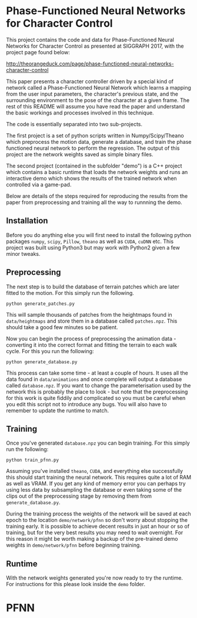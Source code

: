 Phase-Functioned Neural Networks for Character Control
======================================================

This project contains the code and data for Phase-Functioned Neural Networks 
for Character Control as presented at SIGGRAPH 2017, with the project page 
found below:

http://theorangeduck.com/page/phase-functioned-neural-networks-character-control

This paper presents a character controller driven by a special kind of network
called a Phase-Functioned Neural Network which learns a mapping from the user
input parameters, the character's previous state, and the surrounding 
environment to the pose of the character at a given frame. The rest of this 
README will assume you have read the paper and understand the basic workings 
and processes involved in this technique.

The code is essentially separated into two sub-projects.

The first project is a set of python scripts written in Numpy/Scipy/Theano 
which preprocess the motion data, generate a database, and train the phase 
functioned neural network to perform the regression. The output of this project
are the network weights saved as simple binary files.

The second project (contained in the subfolder "demo") is a C++ project which
contains a basic runtime that loads the network weights and runs an interactive 
demo which shows the results of the trained network when controlled via a 
game-pad.

Below are details of the steps required for reproducing the results from the 
paper from preprocessing and training all the way to runnning the demo.


Installation
------------

Before you do anything else you will first need to install the following python 
packages `numpy`, `scipy`, `Pillow`, `theano` as well as `CUDA`, `cuDNN` etc. 
This project was built using Python3 but may work with Python2 given a few 
minor tweaks.


Preprocessing
-------------

The next step is to build the database of terrain patches which are later 
fitted to the motion. For this simply run the following. 

    python generate_patches.py

This will sample thousands of patches from the heightmaps found in 
`data/heightmaps` and store them in a database called `patches.npz`. This
should take a good few minutes so be patient.

Now you can begin the process of preprocessing the animation data - converting 
it into the correct format and fitting the terrain to each walk cycle. For this
you run the following:

    python generate_database.py

This process can take some time - at least a couple of hours. It uses all the 
data found in `data/animations` and once complete will output a database called 
`database.npz`. If you want to change the parameterisation used by the network 
this is probably the place to look - but note that the preprocessing for this 
work is quite fiddily and complicated so you must be careful when you edit this 
script not to introduce any bugs. You will also have to remember to update the
runtime to match.


Training
--------

Once you've generated `database.npz` you can begin training. For this simply 
run the following:

    python train_pfnn.py

Assuming you've installed `theano`, `CUDA`, and everything else successfully 
this should start training the neural network. This requires quite a lot of RAM
as well as VRAM. If you get any kind of memory error you can perhaps try using 
less data by subsampling the database or even taking some of the clips out of 
the preprocessing stage by removing them from `generate_database.py`.

During the training process the weights of the network will be saved at each
epoch to the location `demo/network/pfnn` so don't worry about stopping the 
training early. It is possible to achieve decent results in just an hour or so
of training, but for the very best results you may need to wait overnight. For
this reason it might be worth making a backup of the pre-trained demo weights 
in `demo/network/pfnn` before beginning training.


Runtime
-------

With the network weights generated you're now ready to try the runtime. For 
instructions for this please look inside the `demo` folder.


# PFNN

